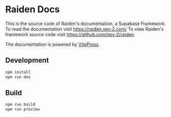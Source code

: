 # Raiden Docs

This is the source code of Raiden's documentation, a Supabase Framework. To read the documentation visit https://raiden.sev-2.com/ To view Raiden's framework source code visit https://github.com/sev-2/raiden.

The documentation is powered by [VitePress](https://vitepress.dev/).

## Development

```sh
npm install
npm run dev
```

## Build

```sh
npm run build
npm run preview
```
